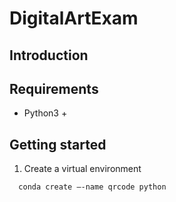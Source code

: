 # DigitalArtExam

## Introduction 

## Requirements
- Python3 +

## Getting started

1. Create a virtual environment 
```bash 
  conda create –-name qrcode python
```

